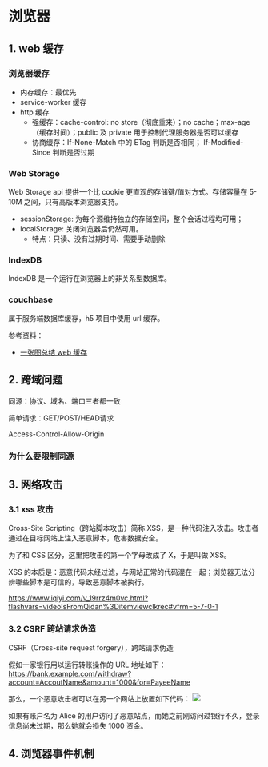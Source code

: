 # 浏览器

## 1. web 缓存

### 浏览器缓存

- 内存缓存：最优先
- service-worker 缓存
- http 缓存
  - 强缓存：cache-control: no store（彻底重来）；no cache；max-age（缓存时间）；public 及 private 用于控制代理服务器是否可以缓存
  - 协商缓存：If-None-Match 中的 ETag 判断是否相同； If-Modified-Since 判断是否过期

### Web Storage

Web Storage api 提供一个比 cookie 更直观的存储键/值对方式。存储容量在 5-10M 之间，只有高版本浏览器支持。

- sessionStorage: 为每个源维持独立的存储空间，整个会话过程均可用；
- localStorage: 关闭浏览器后仍然可用。
  - 特点：只读、没有过期时间、需要手动删除

### IndexDB

IndexDB 是一个运行在浏览器上的非关系型数据库。

### couchbase

属于服务端数据库缓存，h5 项目中使用 url 缓存。

参考资料：

- [一张图总结 web 缓存](https://segmentfault.com/a/1190000018120629)

## 2. 跨域问题

同源：协议、域名、端口三者都一致

简单请求：GET/POST/HEAD请求

Access-Control-Allow-Origin

### 为什么要限制同源

## 3. 网络攻击

### 3.1 xss 攻击

Cross-Site Scripting（跨站脚本攻击）简称 XSS，是一种代码注入攻击。攻击者通过在目标网站上注入恶意脚本，危害数据安全。

为了和 CSS 区分，这里把攻击的第一个字母改成了 X，于是叫做 XSS。

XSS 的本质是：恶意代码未经过滤，与网站正常的代码混在一起；浏览器无法分辨哪些脚本是可信的，导致恶意脚本被执行。

https://www.iqiyi.com/v_19rrz4m0vc.html?flashvars=videoIsFromQidan%3Ditemviewclkrec#vfrm=5-7-0-1

### 3.2 CSRF 跨站请求伪造

CSRF（Cross-site request forgery），跨站请求伪造

假如一家银行用以运行转账操作的 URL 地址如下： https://bank.example.com/withdraw?account=AccoutName&amount=1000&for=PayeeName

那么，一个恶意攻击者可以在另一个网站上放置如下代码： <img src="https://bank.example.com/withdraw?account=Alice&amount=1000&for=Badman" />

如果有账户名为 Alice 的用户访问了恶意站点，而她之前刚访问过银行不久，登录信息尚未过期，那么她就会损失 1000 资金。

## 4. 浏览器事件机制
